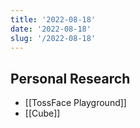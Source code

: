 ```yaml
---
title: '2022-08-18'
date: '2022-08-18'
slug: '/2022-08-18'
---
```


## Personal Research

- [[TossFace Playground]]
- [[Cube]]
